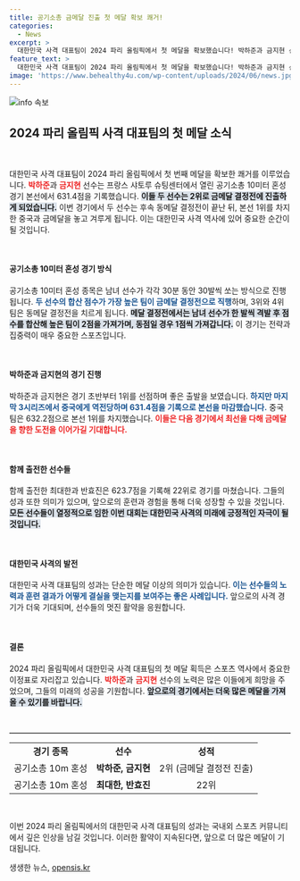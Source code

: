```yaml
---
title: 공기소총 금메달 진출 첫 메달 확보 쾌거!
categories:
  - News
excerpt: >
  대한민국 사격 대표팀이 2024 파리 올림픽에서 첫 메달을 확보했습니다! 박하준과 금지현 선수는 공기소총 혼성 경기에서 2위로 금메달 결정전에 진출하며 기대를 모으고 있습니다. 역전 drama 속, 결승에서의 승부가 주목됩니다!
feature_text: >
  대한민국 사격 대표팀이 2024 파리 올림픽에서 첫 메달을 확보했습니다! 박하준과 금지현 선수는 공기소총 혼성 경기에서 2위로 금메달 결정전에 진출하며 기대를 모으고 있습니다. 역전 drama 속, 결승에서의 승부가 주목됩니다!
image: 'https://www.behealthy4u.com/wp-content/uploads/2024/06/news.jpg'
---
```


<p><img src="https://www.behealthy4u.com/wp-content/uploads/2024/06/news.jpg" alt="info 속보" /></p>

<h2 data-ke-size="size26">2024 파리 올림픽 사격 대표팀의 첫 메달 소식</h2>

<p data-ke-size="size16">&nbsp;</p> 

<p>대한민국 사격 대표팀이 2024 파리 올림픽에서 첫 번째 메달을 확보한 쾌거를 이루었습니다. <b><span style="color: #ee2323;">박하준</span></b>과 <b><span style="color: #ee2323;">금지현</span></b> 선수는 프랑스 샤토루 슈팅센터에서 열린 공기소총 10미터 혼성 경기 본선에서 631.4점을 기록했습니다. <b><span style="background-color: #21538527;">이들 두 선수는 2위로 금메달 결정전에 진출하게 되었습니다.</span></b> 이번 경기에서 두 선수는 후속 동메달 결정전이 끝난 뒤, 본선 1위를 차지한 중국과 금메달을 놓고 겨루게 됩니다. 이는 대한민국 사격 역사에 있어 중요한 순간이 될 것입니다.</p>

<p data-ke-size="size16">&nbsp;</p> 

<h4>공기소총 10미터 혼성 경기 방식</h4>

<p>공기소총 10미터 혼성 종목은 남녀 선수가 각각 30분 동안 30발씩 쏘는 방식으로 진행됩니다. <b><span style="color: #1a5490;">두 선수의 합산 점수가 가장 높은 팀이 금메달 결정전으로 직행</span></b>하며, 3위와 4위 팀은 동메달 결정전을 치르게 됩니다. <b><span style="background-color: #21538527;">메달 결정전에서는 남녀 선수가 한 발씩 격발 후 점수를 합산해 높은 팀이 2점을 가져가며, 동점일 경우 1점씩 가져갑니다.</span></b> 이 경기는 전략과 집중력이 매우 중요한 스포츠입니다.</p>

<p data-ke-size="size16">&nbsp;</p> 

<h4>박하준과 금지현의 경기 진행</h4>

<p>박하준과 금지현은 경기 초반부터 1위를 선점하며 좋은 출발을 보였습니다. <b><span style="color: #1a5490;">하지만 마지막 3시리즈에서 중국에게 역전당하며 631.4점을 기록으로 본선을 마감했습니다.</span></b> 중국 팀은 632.2점으로 본선 1위를 차지했습니다. <b><span style="color: #ee2323;">이들은 다음 경기에서 최선을 다해 금메달을 향한 도전을 이어가길 기대합니다.</span></b></p>

<p data-ke-size="size16">&nbsp;</p> 

<h4>함께 출전한 선수들</h4>

<p>함께 출전한 최대한과 반효진은 623.7점을 기록해 22위로 경기를 마쳤습니다. 그들의 성과 또한 의미가 있으며, 앞으로의 훈련과 경험을 통해 더욱 성장할 수 있을 것입니다. <b><span style="background-color: #21538527;">모든 선수들이 열정적으로 임한 이번 대회는 대한민국 사격의 미래에 긍정적인 자극이 될 것입니다.</span></b></p>

<p data-ke-size="size16">&nbsp;</p> 

<h4>대한민국 사격의 발전</h4>

<p>대한민국 사격 대표팀의 성과는 단순한 메달 이상의 의미가 있습니다. <b><span style="color: #1a5490;">이는 선수들의 노력과 훈련 결과가 어떻게 결실을 맺는지를 보여주는 좋은 사례입니다.</span></b> 앞으로의 사격 경기가 더욱 기대되며, 선수들의 멋진 활약을 응원합니다. </p>

<p data-ke-size="size16">&nbsp;</p> 

<h4>결론</h4>

<p>2024 파리 올림픽에서 대한민국 사격 대표팀의 첫 메달 획득은 스포츠 역사에서 중요한 이정표로 자리잡고 있습니다. <b><span style="color: #ee2323;">박하준</span></b>과 <b><span style="color: #ee2323;">금지현</span></b> 선수의 노력은 많은 이들에게 희망을 주었으며, 그들의 미래의 성공을 기원합니다. <b><span style="background-color: #21538527;">앞으로의 경기에서는 더욱 많은 메달을 가져올 수 있기를 바랍니다.</span></b></p>

<p data-ke-size="size16">&nbsp;</p> 

<hr style="border:0; border-top:1px solid #aaa; margin:1em 0;"/>

<table style="width:100%;">
  <tr>
    <td style="text-align: center; height: 17px;"><b>경기 종목</b></td>
    <td style="text-align: center; height: 17px;"><b>선수</b></td>
    <td style="text-align: center; height: 17px;"><b>성적</b></td>
  </tr>
  <tr>
    <td style="text-align: center; height: 17px;">공기소총 10m 혼성</td>
    <td style="text-align: center; height: 17px;"><b>박하준, 금지현</b></td>
    <td style="text-align: center; height: 17px;">2위 (금메달 결정전 진출)</td>
  </tr>
  <tr>
    <td style="text-align: center; height: 17px;">공기소총 10m 혼성</td>
    <td style="text-align: center; height: 17px;"><b>최대한, 반효진</b></td>
    <td style="text-align: center; height: 17px;">22위</td>
  </tr>
</table>

<p data-ke-size="size16">&nbsp;</p> 

<p>이번 2024 파리 올림픽에서의 대한민국 사격 대표팀의 성과는 국내외 스포츠 커뮤니티에서 깊은 인상을 남길 것입니다. 이러한 활약이 지속된다면, 앞으로 더 많은 메달이 기대됩니다.</p>
생생한 뉴스, <a href="https://opensis.kr" rel="dofollow">opensis.kr</a>


